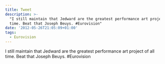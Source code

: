 ```yaml
---
title: Tweet
description: >-
  "I still maintain that Jedward are the greatest performance art project of all
  time. Beat that Joseph Beuys. #Eurovision"
date: '2012-05-26T21:05:09+01:00'
tags:
  - Eurovision
---
```

I still maintain that Jedward are the greatest performance art project of all time. Beat that Joseph Beuys. #Eurovision
